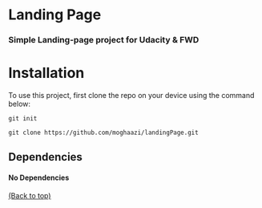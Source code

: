 # Landing Page

### Simple Landing-page project for Udacity & FWD

# Installation
To use this project, first clone the repo on your device using the command below:

`git init`

`git clone https://github.com/moghaazi/landingPage.git` 

## Dependencies
 #### No Dependencies
[(Back to top)](#landing-page)
